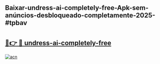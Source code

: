 ## Baixar-undress-ai-completely-free-Apk-sem-anúncios-desbloqueado-completamente-2025-#tpbav

# <h2><a href="https://ainizakaria.my?title=undress-ai-completely-free&ref=22M">🔗👉 🔴 undress-ai-completely-free</a></h2>

[![acn](https://github.com/user-attachments/assets/0f9c940e-d8b0-45ae-aac7-cd30a18b3e1c)](https://ainizakaria.my?title=undress-ai-completely-free&ref=22M)

